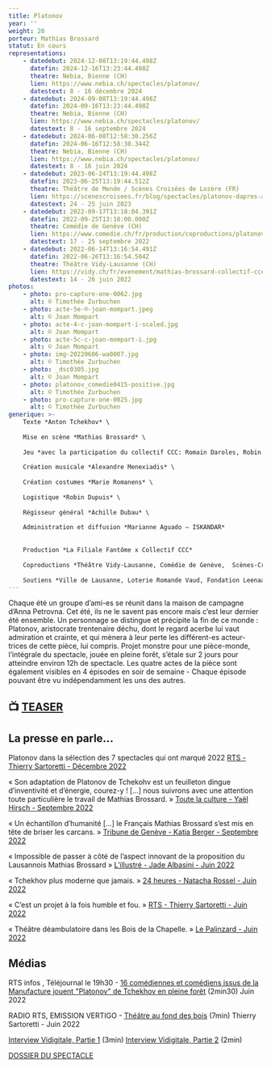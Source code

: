 ```yaml
---
title: Platonov
year: ''
weight: 20
porteur: Mathias Brossard
statut: En cours
representations:
    - datedebut: 2024-12-08T13:19:44.498Z
      datefin: 2024-12-16T13:23:44.498Z
      theatre: Nebia, Bienne (CH)
      lien: https://www.nebia.ch/spectacles/platonov/
      datestext: 8 - 16 décembre 2024
    - datedebut: 2024-09-08T13:19:44.498Z
      datefin: 2024-09-16T13:23:44.498Z
      theatre: Nebia, Bienne (CH)
      lien: https://www.nebia.ch/spectacles/platonov/
      datestext: 8 - 16 septembre 2024
    - datedebut: 2024-06-08T12:58:30.256Z
      datefin: 2024-06-16T12:58:30.344Z
      theatre: Nebia, Bienne (CH)
      lien: https://www.nebia.ch/spectacles/platonov/
      datestext: 8 - 16 juin 2024
    - datedebut: 2023-06-24T13:19:44.498Z
      datefin: 2023-06-25T13:19:44.512Z
      theatre: Théâtre de Mende / Scènes Croisées de Lozère (FR)
      lien: https://scenescroisees.fr/blog/spectacles/platonov-dapres-anton-tchekov/
      datestext: 24 - 25 juin 2023
    - datedebut: 2022-09-17T13:18:04.391Z
      datefin: 2022-09-25T13:18:00.000Z
      theatre: Comédie de Genève (CH)
      lien: https://www.comedie.ch/fr/production/coproductions/platonov-mathias-brossard
      datestext: 17 - 25 septembre 2022
    - datedebut: 2022-06-14T13:16:54.491Z
      datefin: 2022-06-26T13:16:54.504Z
      theatre: Théâtre Vidy-Lausanne (CH)
      lien: https://vidy.ch/fr/evenement/mathias-brossard-collectif-ccc-platonov/
      datestext: 14 - 26 juin 2022
photos:
    - photo: pro-capture-one-0062.jpg
      alt: © Timothée Zurbuchen
    - photo: acte-5e-®-joan-mompart.jpeg
      alt: © Joan Mompart
    - photo: acte-4-c-joan-mompart-i-scaled.jpg
      alt: © Joan Mompart
    - photo: acte-5c-c-joan-mompart-i.jpg
      alt: © Joan Mompart
    - photo: img-20220606-wa0007.jpg
      alt: © Timothée Zurbuchen
    - photo: _dsc0305.jpg
      alt: © Joan Mompart
    - photo: platonov_comedie0415-positive.jpg
      alt: © Timothée Zurbuchen
    - photo: pro-capture-one-0025.jpg
      alt: © Timothée Zurbuchen
generique: >-
    Texte *Anton Tchekhov* \
    
    Mise en scène *Mathias Brossard* \
    
    Jeu *avec la participation du collectif CCC: Romain Daroles, Robin Dupuis ou Victor Poltier, Judith Goudal, Cécile Goussard, Magali Heu, Arnaud Huguenin, Lara Khattabi, Jonas Lambelet, Chloë Lombard, Loïc Le Manac’h, Adrien Mani, Mélina Martin, Alexandre Menexiadis ou Loïc Le Cam, Leon David Salazar, Margot Van Hove* \
    
    Création musicale *Alexandre Menexiadis* \
    
    Création costumes *Marie Romanens* \
    
    Logistique *Robin Dupuis* \
    
    Régisseur général *Achille Dubau* \
    
    Administration et diffusion *Marianne Aguado – ISKANDAR*
    
    
    Production *La Filiale Fantôme x Collectif CCC*
    
    Coproductions *Théâtre Vidy-Lausanne, Comédie de Genève,  Scènes-Croisées de Lozère et Théâtre de Mende*
    
    Soutiens *Ville de Lausanne, Loterie Romande Vaud, Fondation Leenaards, Fondation Jan Michalski pour l’écriture et la littérature, Fondation du Casino Barrière de Montreux, Fondation Philanthropique Famille Sandoz, Société coopérative Migros Vaud, Fondation Pierre et Nouky Bataillard, Fondation suisse des artistes interprètes SIS, Fonds d’encouragement à l’emploi des intermittent.e.s genevois.es (FEEIG), Pro Helvetia - Fondation Suisse pour la Culture, La Corodis.*
---
```


Chaque été un groupe d’ami-es se réunit dans la maison de campagne d’Anna Petrovna. Cet été, ils ne le savent pas encore mais c’est leur dernier été ensemble. Un personnage se distingue et précipite la fin de ce monde : Platonov, aristocrate trentenaire déchu, dont le regard acerbe lui vaut admiration et crainte, et qui mènera à leur perte les différent-es acteur-trices de cette pièce, lui compris. Projet monstre pour une pièce-monde, l’intégrale du spectacle, jouée en pleine forêt, s’étale sur 2 jours pour atteindre environ 12h de spectacle. Les quatre actes de la pièce sont également visibles en 4 épisodes en soir de semaine - Chaque épisode pouvant être vu indépendamment les uns des autres.

## 📺 [TEASER](https://www.youtube.com/watch?v=_HzUpkGbw-s)

## L﻿a presse en parle...

Platonov dans la sélection des 7 spectacles qui ont marqué 2022 [RTS - Thierry Sartoretti - Décembre 2022](https://www.rts.ch/info/culture/spectacles/13656288-retrospective-sept-spectacles-qui-ont-marque-2022.html)

« Son adaptation de Platonov de Tchekohv est un feuilleton dingue d’inventivité et d’énergie, courez-y ! \[...] nous suivrons avec une attention toute particulière le travail de Mathias Brossard. » [Toute la culture - Yaël Hirsch - Septembre 2022](https://toutelaculture.com/spectacles/theatre/platonov-mathias-brossard-et-le-collectif-ccc-proposent-un-passionnant-feuilleton-en-foret/)

« Un échantillon d’humanité \[...] le Français Mathias Brossard s’est mis en tête de briser les carcans. » [Tribune de Genève - Katia Berger - Septembre 2022](https://www.tdg.ch/tchekhov-en-foret-avec-larve-pour-decor-471158030324)

« Impossible de passer à côté de l’aspect innovant de la proposition du Lausannois Mathias Brossard » [L’illustré - Jade Albasini - Juin 2022](https://www.illustre.ch/magazine/mathias-brossard-anime-les-forets-romandes-avec-la-piece-platonov-387493)

« Tchekhov plus moderne que jamais. » [24 heures - Natacha Rossel - Juin 2022](https://www.24heures.ch/promenons-nous-dans-les-bois-depalinges-avec-platonov-939698745115)

« C’est un projet à la fois humble et fou. » [RTS - Thierry Sartoretti - Juin 2022](https://www.rts.ch/info/culture/spectacles/13171750-platonov-de-tchekhov-du-theatre-au-fond-des-bois.html)

« Théâtre déambulatoire dans les Bois de la Chapelle. » [Le Palinzard - Juin 2022](https://www.epalinges.ch/agenda/icalrepeat.detail/2022/06/14/4474/-/theatre-deambulatoire-dans-le-bois-de-la-chapelle)

## M﻿édias

RTS infos , Téléjournal le 19h30 - [16 comédiennes et comédiens issus de la Manufacture jouent "Platonov" de Tchekhov en pleine forêt](https://www.rts.ch/play/tv/19h30/video/hauts-de-lausanne-16-comediennes-et-comediens-issus-de-la-manufacture-jouent-platonov-de-tchekhov-en-pleine-foret?urn=urn:rts:video:13176900) (2min30) J﻿uin 2022

RADIO RTS, EMISSION VERTIGO - [Théâtre au fond des bois](https://www.rts.ch/audio-podcast/2022/audio/platonov-theatre-au-fond-des-bois-25830802.html) (7min) T﻿hierry Sartoretti - Juin 2022

[Interview Vidigitale, Partie 1](https://vimeo.com/652879046?embedded=true&source=vimeo_logo&owner=15368748) (3min) [Interview Vidigitale, Partie 2](https://vimeo.com/652886075?embedded=true&source=vimeo_logo&owner=15368748) (2min)

[DOSSIER DU SPECTACLE](static/media/dossier-_-platonov-_-m.brossard.pdf)
